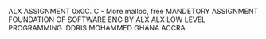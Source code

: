 ALX ASSIGNMENT 0x0C. C - More malloc, free
MANDETORY ASSIGNMENT 
FOUNDATION OF SOFTWARE ENG BY ALX
ALX LOW LEVEL PROGRAMMING
IDDRIS MOHAMMED
GHANA ACCRA

